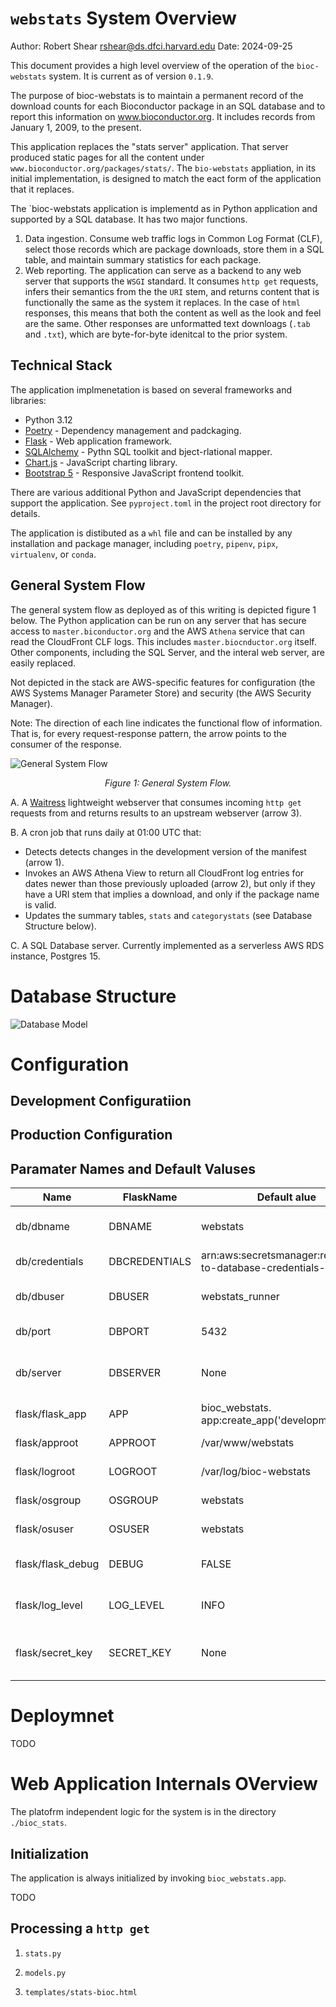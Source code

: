 # `webstats` System Overview

Author: Robert Shear rshear@ds.dfci.harvard.edu
Date: 2024-09-25

This document provides a high level overview of the operation of the `bioc-webstats` system. It is current as of version `0.1.9`.

The purpose of bioc-webstats is to maintain a permanent record of the download counts for each Bioconductor package in an SQL database and to report this information on www.bioconductor.org. It includes records from January 1, 2009, to the present.

This application replaces the "stats server" application. That server produced static pages for all the content under `www.bioconductor.org/packages/stats/`. The `bio-webstats` appliation, in its initial implementation, is designed to match the eact form of the application that it replaces.

The `bioc-webstats  application is implementd as in Python application and supported by a SQL database. It has two major functions.

1. Data ingestion. Consume web traffic logs in Common Log Format (CLF), select those records which are package downloads, store them in a SQL table, and maintain summary statistics for each package.
2. Web reporting. The application can serve as a backend to any web server that supports the `WSGI` standard. It consumes `http get` requests, infers their semantics from the the `URI` stem, and returns content that is functionally the same as the system it replaces. In the case of `html` responses, this means that both the content as well as the look and feel are the same. Other responses are unformatted text downloags (`.tab` and `.txt`), which are byte-for-byte idenitcal to the prior system.

## Technical Stack

The application implmenetation is based on several frameworks and libraries:

- Python 3.12
- [Poetry](https://python-poetry.org) - Dependency management and padckaging.
- [Flask](https://flask.palletsprojects.com) - Web application framework.
- [SQLAlchemy](https://www.sqlalchemy.org) -  Pythn SQL toolkit and bject-rlational mapper.
- [Chart.js](https://www.chartjs.org/) - JavaScript charting library.
- [Bootstrap 5](https://getbootstrap.com) - Responsive JavaScript frontend toolkit.


There are various additional Python and JavaScript dependencies that support the application. See `pyproject.toml` in the project root directory for details.

The application is distibuted as a `whl` file and can be installed by any installation and package manager, including `poetry`, `pipenv`, `pipx`, `virtualenv`, or `conda`.

## General System Flow

The general system flow as deployed as of this writing is depicted figure 1 below. The Python application can be run on any server that has secure access to `master.biconductor.org` and the AWS `Athena` service that can read the CloudFront CLF logs. This includes `master.biocnductor.org` itself. Other components, including the SQL Server, and the interal web server, are easily replaced. 

Not depicted in the stack are AWS-specific features for configuration (the AWS Systems Manager Parameter Store) and security (the AWS Security Manager).

Note: The direction of each line indicates the functional flow of information. That is, for every request-response pattern, the arrow points to the consumer of the response.

![General System Flow](bioc-webstats-architecture-v2.excalidraw.png)
<p align="center">
  <em>Figure 1: General System Flow.</em>
</p>

A. A [Waitress](https://pypi.org/project/waitress/) lightweight webserver that consumes incoming `http get` requests from and returns results to an upstream webserver (arrow 3).

B. A cron job that runs daily at 01:00 UTC that:
- Detects detects changes in the development version of the manifest (arrow 1).
- Invokes an AWS Athena View to return all CloudFront log entries for dates newer than those previously uploaded (arrow 2), but only if they have a URI stem that implies a download, and only if the package name is valid.
- Updates the summary tables, `stats` and `categorystats` (see Database Structure below).

C. A SQL Database server. Currently implemented as a serverless AWS RDS instance, Postgres 15.


# Database Structure

![Database Model](webstats-erd-0_1_9.png)


# Configuration

## Development Configuratiion

## Production Configuration

## Paramater Names and Default Valuses


| Name              | FlaskName     | Default alue                   | Description              |
| ----------------- | ------------- | ------------------------------ | ------------------------ |
| db/dbname         | DBNAME        | webstats                       | Postgres database name, default 'webstats'                   |
| db/credentials    | DBCREDENTIALS | arn:aws:secretsmanager:reference-to-database-credentials-secret | arn of secrets manager secret                                |
| db/dbuser         | DBUSER        | webstats_runner                | PostgrSQL user name, default 'webstats_runner'               |
| db/port           | DBPORT        | 5432                           | Server endpoint port number |
| db/server         | DBSERVER      | None                           | The symbolic address of the endpoint for the Postgres server |
| flask/flask_app   | APP           | bioc_webstats. app:create_app('development')                    | Default initiation call for Flask                            |
| flask/approot     | APPROOT       | /var/www/webstats              | Working directory for app   |
| flask/logroot     | LOGROOT       | /var/log/bioc-webstats         | Location of log files for the app   |
| flask/osgroup     | OSGROUP       | webstats                       | Execution group name        |
| flask/osuser      | OSUSER        | webstats                       | Execution user name         |
| flask/flask_debug | DEBUG         | FALSE                          | False' Caution: Do not enable in production  |
| flask/log_level   | LOG_LEVEL     | INFO                           | Standard log levels, default 'INFO'  |
| flask/secret_key  | SECRET_KEY    | None                           | Secret key for activating web client flask debugging tools |

# Deploymnet

TODO

# Web Application Internals OVerview

The platofrm independent logic for the system is in the directory `./bioc_stats`.

## Initialization

The application is always initialized by invoking `bioc_webstats.app`.

TODO

## Processing a `http get`

1. `stats.py`

2. `models.py`

3. `templates/stats-bioc.html`

